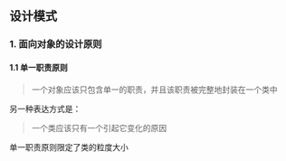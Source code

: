 ## 设计模式

### 1. 面向对象的设计原则

#### 1.1 单一职责原则

> 一个对象应该只包含单一的职责，并且该职责被完整地封装在一个类中

另一种表达方式是：

> 一个类应该只有一个引起它变化的原因

单一职责原则限定了类的粒度大小